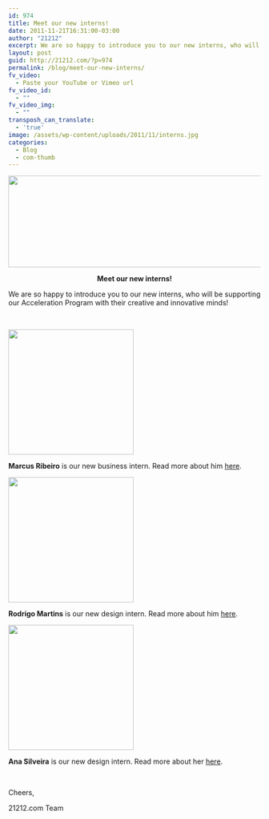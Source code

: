```yaml
---
id: 974
title: Meet our new interns!
date: 2011-11-21T16:31:00-03:00
author: "21212"
excerpt: We are so happy to introduce you to our new interns, who will be supporting our Acceleration Program with their creative and innovative minds!
layout: post
guid: http://21212.com/?p=974
permalink: /blog/meet-our-new-interns/
fv_video:
  - Paste your YouTube or Vimeo url
fv_video_id:
  - ""
fv_video_img:
  - ""
transposh_can_translate:
  - 'true'
image: /assets/wp-content/uploads/2011/11/interns.jpg
categories:
  - Blog
  - com-thumb
---
```

<p style="text-align: center;">
  <img class="aligncenter size-full wp-image-978" src="{{ site.url }}/assets/wp-content/uploads/2011/11/interns.jpg" alt="" width="540" height="183" srcset="{{ site.url }}/assets/wp-content/uploads/2011/11/interns.jpg 540w, {{ site.url }}/assets/wp-content/uploads/2011/11/interns-300x101.jpg 300w" sizes="(max-width: 540px) 100vw, 540px" />
</p>

<p style="text-align: center;">
  <strong>Meet our new interns!</strong>
</p>

We are so happy to introduce you to our new interns, who will be supporting our Acceleration Program with their creative and innovative minds!

<!--more ..are you curious? Meet them now!-->

&nbsp;

<img class="aligncenter" src="{{ site.url }}/assets/wp-content/uploads/2011/11/marcus.jpg" alt="" width="250" height="250" />

**Marcus Ribeiro** is our new business intern. Read more about him [here](http://21212.com/team/marcus-ribeiro/ "Marcus Ribeiro").

<img class="aligncenter size-full wp-image-948" src="{{ site.url }}/assets/wp-content/uploads/2011/11/avatar.jpg" alt="" width="250" height="250" srcset="{{ site.url }}/assets/wp-content/uploads/2011/11/avatar.jpg 250w, {{ site.url }}/assets/wp-content/uploads/2011/11/avatar-150x150.jpg 150w" sizes="(max-width: 250px) 100vw, 250px" />

**Rodrigo Martins** is our new design intern. Read more about him [here](http://21212.com/team/rodrigo-martins/ "Rodrigo Martins").

<img class="aligncenter size-full wp-image-933" src="{{ site.url }}/assets/wp-content/uploads/2011/11/ana-silveira.jpg" alt="" width="250" height="250" srcset="{{ site.url }}/assets/wp-content/uploads/2011/11/ana-silveira.jpg 250w, {{ site.url }}/assets/wp-content/uploads/2011/11/ana-silveira-150x150.jpg 150w" sizes="(max-width: 250px) 100vw, 250px" />

**Ana Silveira** is our new design intern. Read more about her [here](http://21212.com/team/ana-silveira/ "Ana Silveira").

&nbsp;

Cheers,

21212.com Team